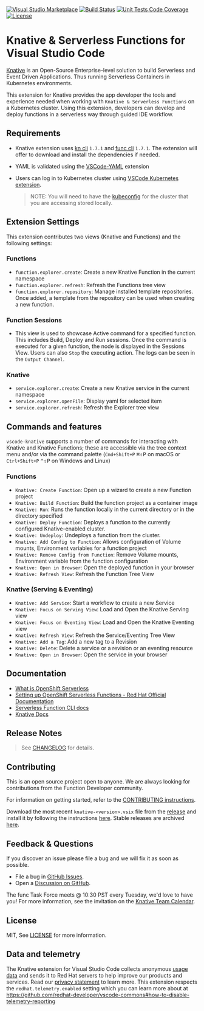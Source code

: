 
[![Visual Studio Marketplace](https://img.shields.io/visual-studio-marketplace/v/redhat.vscode-knative?style=for-the-badge&label=VS%20Marketplace&logo=visual-studio-code)](https://marketplace.visualstudio.com/items?itemName=redhat.vscode-knative)
[![Build Status](https://img.shields.io/github/workflow/status/redhat-developer/vscode-knative/CI?logo=github&style=for-the-badge)](https://github.com/redhat-developer/vscode-knative/actions?query=workflow%3ACI)
[![Unit Tests Code Coverage](https://img.shields.io/codecov/c/github/redhat-developer/vscode-knative?logo=codecov&style=for-the-badge)](https://codecov.io/gh/redhat-developer/vscode-knative/branch/main/graph/badge.svg)
[![License](https://img.shields.io/badge/license-MIT-brightgreen.svg?style=for-the-badge)](https://github.com/redhat-developer/vscode-knative/blob/main/LICENSE)

# Knative & Serverless Functions for Visual Studio Code

[Knative](https://knative.dev/docs/) is an Open-Source Enterprise-level solution to build Serverless and Event Driven Applications. Thus running Serverless Containers in Kubernetes environments.

This extension for Knative provides the app developer the tools and experience needed when working with `Knative & Serverless Functions` on a Kubernetes cluster. Using this extension, developers can develop and deploy functions in a serverless way through guided IDE workflow.

## Requirements

*  Knative extension uses [kn cli](https://github.com/knative/client) `1.7.1` and [func cli](https://github.com/knative/func) `1.7.1`. The extension will offer to download and install the dependencies if needed.

* YAML is validated using the [VSCode-YAML](https://marketplace.visualstudio.com/items?itemName=redhat.vscode-yaml) extension

* Users can log in to Kubernetes cluster using [VSCode Kubernetes extension](https://marketplace.visualstudio.com/items?itemName=ms-kubernetes-tools.vscode-kubernetes-tools).

  > NOTE: You will need to have the [kubeconfig](https://kubernetes.io/docs/concepts/configuration/organize-cluster-access-kubeconfig/#the-kubeconfig-environment-variable) for the cluster that you are accessing stored locally.

## Extension Settings

This extension contributes two views (Knative and Functions) and the following settings:

### Functions

* `function.explorer.create`: Create a new Knative Function in the current namespace
* `function.explorer.refresh`: Refresh the Functions tree view
* `function.explorer.repository`: Manage installed template repositories. Once added, a template from the repository can be used when creating a new function.

### Function Sessions

* This view is used to showcase Active command for a specified function. This includes Build, Deploy and Run sessions. Once the command is executed for a given function, the node is displayed in the Sessions View. Users can also `Stop` the executing action. The logs can be seen in the `Output Channel`.

### Knative

* `service.explorer.create`: Create a new Knative service in the current namespace
* `service.explorer.openFile`: Display yaml for selected item
* `service.explorer.refresh`: Refresh the Explorer tree view

## Commands and features

`vscode-knative` supports a number of commands for interacting with Knative and Knative Functions; these are accessible via the tree context menu and/or via the command palette (`Cmd+Shift+P` <kbd>⌘⇧P</kbd> on macOS or `Ctrl+Shift+P` <kbd>⌃⇧P</kbd> on Windows and Linux)

### Functions

* `Knative: Create Function`: Open up a wizard to create a new Function project
* `Knative: Build Function`: Build the function project as a container image
* `Knative: Run`: Runs the function locally in the current directory or in the directory specified
* `Knative: Deploy Function`: Deploys a function to the currently configured Knative-enabled cluster.
* `Knative: Undeploy`: Undeploys a function from the cluster.
* `Knative: Add Config to Function`: Allows configuration of Volume mounts, Environment variables for a function project
* `Knative: Remove Config from Function`: Remove Volume mounts, Environment variable from the function configuration
* `Knative: Open in Browser`: Open the deployed function in your browser
* `Knative: Refresh View`: Refresh the Function Tree View

### Knative (Serving & Eventing)

* `Knative: Add Service`: Start a workflow to create a new Service
* `Knative: Focus on Serving View`: Load and Open the Knative Serving view
* `Knative: Focus on Eventing View`: Load and Open the Knative Eventing view
* `Knative: Refresh View`: Refresh the Service/Eventing Tree View
* `Knative: Add a Tag`: Add a new tag to a Revision
* `Knative: Delete`: Delete a service or a revision or an eventing resource
* `Knative: Open in Browser`: Open the service in your browser

## Documentation

- [What is OpenShift Serverless](https://www.redhat.com/en/technologies/cloud-computing/openshift/serverless)
- [Setting up OpenShift Serverless Functions - Red Hat Official Documentation](https://docs.openshift.com/container-platform/4.11/serverless/functions/serverless-functions-setup.html)
- [Serverless Function CLI docs](https://github.com/knative/func)
- [Knative Docs](https://knative.dev/docs/)

## Release Notes

> See [CHANGELOG](CHANGELOG.md) for details.

## Contributing

This is an open source project open to anyone. We are always looking for contributions from the Function Developer community.

For information on getting started, refer to the [CONTRIBUTING instructions](CONTRIBUTING.md).

Download the most recent `knative-<version>.vsix` file from the [release](https://github.com/redhat-developer/vscode-knative/releases) and install it by following the instructions [here](https://code.visualstudio.com/docs/editor/extension-gallery#_install-from-a-vsix). Stable releases are archived [here](https://download.jboss.org/jbosstools/adapters/stable/vscode-knative/).

## Feedback & Questions

If you discover an issue please file a bug and we will fix it as soon as possible.
* File a bug in [GitHub Issues](https://github.com/redhat-developer/vscode-knative/issues).
* Open a [Discussion on GitHub](https://github.com/redhat-developer/vscode-knative/discussions).

The func Task Force meets @ 10:30 PST every Tuesday, we'd love to have you! For more information, see the invitation on the [Knative Team Calendar](https://calendar.google.com/calendar/u/0/embed?src=knative.team_9q83bg07qs5b9rrslp5jor4l6s@group.calendar.google.com).

## License

MIT, See [LICENSE](LICENSE) for more information.

## Data and telemetry

The Knative extension for Visual Studio Code collects anonymous [usage data](USAGE_DATA.md) and sends it to Red Hat servers to help improve our products and services. Read our [privacy statement](https://developers.redhat.com/article/tool-data-collection) to learn more. This extension respects the `redhat.telemetry.enabled` setting which you can learn more about at https://github.com/redhat-developer/vscode-commons#how-to-disable-telemetry-reporting


